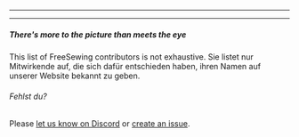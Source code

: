 - - -
- - -

<Note>

##### There's more to the picture than meets the eye

This list of FreeSewing contributors is not exhaustive.
Sie listet nur Mitwirkende auf, die sich dafür entschieden haben, ihren Namen auf unserer Website bekannt zu geben.

###### Fehlst du?
Please [let us know on Discord]("https://discord.freesewing.org/") or
[create an issue]("https://github.com/freesewing/freesewing/issues/new").

</Note>

